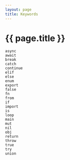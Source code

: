 ```yaml
---
layout: page
title: Keywords
---
```


# {{ page.title }}
```
async
await
break
catch
continue
elif
else
enum
export
false
fn
from
if
import
is
loop
main
mut
nil
obj
return
throw
true
try
union
```
